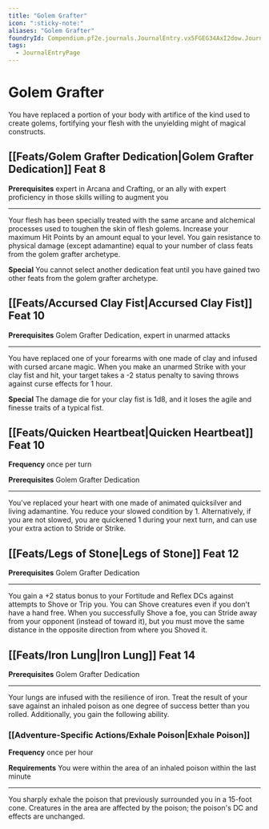 ```yaml
---
title: "Golem Grafter"
icon: ":sticky-note:"
aliases: "Golem Grafter"
foundryId: Compendium.pf2e.journals.JournalEntry.vx5FGEG34AxI2dow.JournalEntryPage.qlQSYjCwnoCzfto2
tags:
  - JournalEntryPage
---
```


# Golem Grafter
You have replaced a portion of your body with artifice of the kind used to create golems, fortifying your flesh with the unyielding might of magical constructs.

## [[Feats/Golem Grafter Dedication|Golem Grafter Dedication]] Feat 8

**Prerequisites** expert in Arcana and Crafting, or an ally with expert proficiency in those skills willing to augment you

* * *

Your flesh has been specially treated with the same arcane and alchemical processes used to toughen the skin of flesh golems. Increase your maximum Hit Points by an amount equal to your level. You gain resistance to physical damage (except adamantine) equal to your number of class feats from the golem grafter archetype.

**Special** You cannot select another dedication feat until you have gained two other feats from the golem grafter archetype.

## [[Feats/Accursed Clay Fist|Accursed Clay Fist]] Feat 10

**Prerequisites** Golem Grafter Dedication, expert in unarmed attacks

* * *

You have replaced one of your forearms with one made of clay and infused with cursed arcane magic. When you make an unarmed Strike with your clay fist and hit, your target takes a -2 status penalty to saving throws against curse effects for 1 hour.

**Special** The damage die for your clay fist is 1d8, and it loses the agile and finesse traits of a typical fist.

## [[Feats/Quicken Heartbeat|Quicken Heartbeat]] Feat 10

**Frequency** once per turn

**Prerequisites** Golem Grafter Dedication

* * *

You've replaced your heart with one made of animated quicksilver and living adamantine. You reduce your slowed condition by 1. Alternatively, if you are not slowed, you are quickened 1 during your next turn, and can use your extra action to Stride or Strike.

## [[Feats/Legs of Stone|Legs of Stone]] Feat 12

**Prerequisites** Golem Grafter Dedication

* * *

You gain a +2 status bonus to your Fortitude and Reflex DCs against attempts to Shove or Trip you. You can Shove creatures even if you don't have a hand free. When you successfully Shove a foe, you can Stride away from your opponent (instead of toward it), but you must move the same distance in the opposite direction from where you Shoved it.

## [[Feats/Iron Lung|Iron Lung]] Feat 14

**Prerequisites** Golem Grafter Dedication

* * *

Your lungs are infused with the resilience of iron. Treat the result of your save against an inhaled poison as one degree of success better than you rolled. Additionally, you gain the following ability.

### [[Adventure-Specific Actions/Exhale Poison|Exhale Poison]]

**Frequency** once per hour

**Requirements** You were within the area of an inhaled poison within the last minute

* * *

You sharply exhale the poison that previously surrounded you in a 15-foot cone. Creatures in the area are affected by the poison; the poison's DC and effects are unchanged.